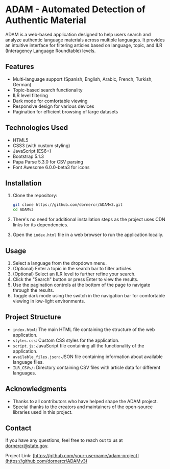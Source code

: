 # ADAM - Automated Detection of Authentic Material

ADAM is a web-based application designed to help users search and analyze authentic language materials across multiple languages. It provides an intuitive interface for filtering articles based on language, topic, and ILR (Interagency Language Roundtable) levels.

## Features

- Multi-language support (Spanish, English, Arabic, French, Turkish, German)
- Topic-based search functionality
- ILR level filtering
- Dark mode for comfortable viewing
- Responsive design for various devices
- Pagination for efficient browsing of large datasets

## Technologies Used

- HTML5
- CSS3 (with custom styling)
- JavaScript (ES6+)
- Bootstrap 5.1.3
- Papa Parse 5.3.0 for CSV parsing
- Font Awesome 6.0.0-beta3 for icons

## Installation

1. Clone the repository:
   ```bash
   git clone https://github.com/dornercr/ADAMv3.git
   cd ADAMv3
   ```

2. There's no need for additional installation steps as the project uses CDN links for its dependencies.

3. Open the `index.html` file in a web browser to run the application locally.

## Usage

1. Select a language from the dropdown menu.
2. (Optional) Enter a topic in the search bar to filter articles.
3. (Optional) Select an ILR level to further refine your search.
4. Click the "Search" button or press Enter to view the results.
5. Use the pagination controls at the bottom of the page to navigate through the results.
6. Toggle dark mode using the switch in the navigation bar for comfortable viewing in low-light environments.

## Project Structure

- `index.html`: The main HTML file containing the structure of the web application.
- `styles.css`: Custom CSS styles for the application.
- `script.js`: JavaScript file containing all the functionality of the application.
- `available_files.json`: JSON file containing information about available language files.
- `ILR_CSVs/`: Directory containing CSV files with article data for different languages.


## Acknowledgments

- Thanks to all contributors who have helped shape the ADAM project.
- Special thanks to the creators and maintainers of the open-source libraries used in this project.

## Contact

If you have any questions, feel free to reach out to us at [dornercr@state.gov](mailto:dornercr@state.gov).

Project Link: [https://github.com/your-username/adam-project](https://github.com/dornercr/ADAMv3)
